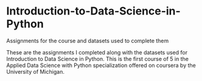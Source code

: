 # Introduction-to-Data-Science-in-Python
Assignments for the course and datasets used to complete them

These are the assignments I completed along with the datasets used for Introduction to Data Science in Python. This is the first course of 5 in the Applied Data Science with Python specialization offered on coursera by the University of Michigan.
